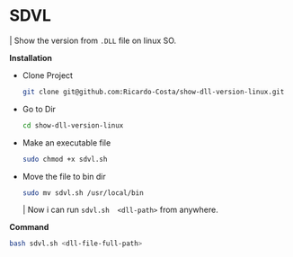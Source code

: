 # SDVL
| Show the version from `.DLL` file on linux SO.

**Installation**

- Clone Project
  ```bash
  git clone git@github.com:Ricardo-Costa/show-dll-version-linux.git
  ```
- Go to Dir
  ```bash
  cd show-dll-version-linux
  ```
- Make an executable file
  ```bash
  sudo chmod +x sdvl.sh
  ```
- Move the file to bin dir
  ```bash
  sudo mv sdvl.sh /usr/local/bin
  ```
  | Now i can run `sdvl.sh  <dll-path>` from anywhere.

**Command**
```bash
bash sdvl.sh <dll-file-full-path>
```